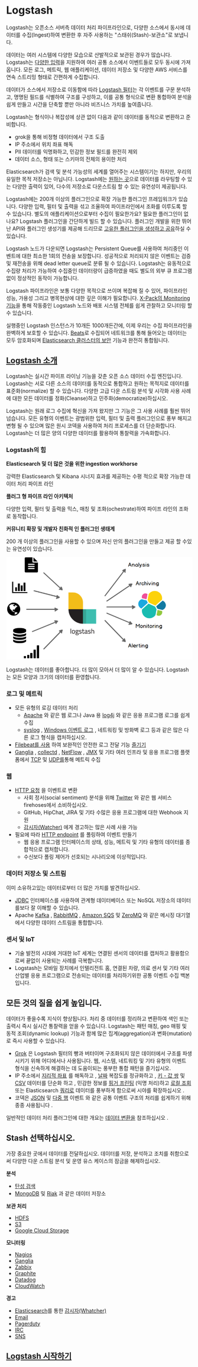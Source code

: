 # Logstash

Logstash는 오픈소스 서버측 데이터 처리 파이프라인으로, 다양한 소스에서 동시에 데이터를 수집(Ingest)하여 변환한 후 자주 사용하는 "스태쉬(Stash)-보관소"로 보냅니다. 

데이터는 여러 시스템에 다양한 모습으로 산발적으로 보관된 경우가 많습니다. Logstash는 [다양한 입력](https://www.elastic.co/guide/en/logstash/current/input-plugins.html)을 지원하여 여러 공통 소스에서 이벤트들로 모두 동시에 가져옵니다. 모든 로그, 메트릭, 웹 애플리케이션, 데이터 저장소 및 다양한 AWS 서비스를 연속 스트리밍 형태로 간편하게 수집합니다.

데이터가 소스에서 저장소로 이동함에 따라 [Logstash 필터](https://www.elastic.co/guide/en/logstash/current/filter-plugins.html)는 각 이벤트를 구문 분석하고, 명명된 필드를 식별하여 구조를 구성하고, 이를 공통 형식으로 변환 통합하여 분석을 쉽게 만들고 시간을 단축할 뿐만 아니라 비즈니스 가치를 높여줍니다.

Logstash는 형식이나 복잡성에 상관 없이 다음과 같이 데이터를 동적으로 변환하고 준비합니다.

- grok을 통해 비정형 데이터에서 구조 도출
- IP 주소에서 위치 좌표 해독
- PII 데이터를 익명화하고, 민감한 정보 필드를 완전히 제외
- 데이터 소스, 형태 또는 스키마의 전체의 용이한 처리

Elasticsearch가 검색 및 분석 가능성의 세계를 열어주는 시스템이기는 하지만, 우리의 유일한 목적 저장소는 아닙니다. Logstash에는 [원하는 곳](https://www.elastic.co/guide/en/logstash/current/output-plugins.html)으로 데이터를 라우팅할 수 있는 다양한 출력이 있어, 다수의 저장소로 다운스트림 할 수 있는 유연성이 제공됩니다.

Logstash에는 200개 이상의 플러그인으로 확장 가능한 플러그인 프레임워크가 있습니다. 다양한 입력, 필터 및 출력을 섞고 조율하여 파이프라인에서 조화를 이루도록 할 수 있습니다. 별도의 애플리케이션으로부터 수집이 필요한가요? 필요한 플러그인이 없나요? Logstash 플러그인을 간단하게 빌드 할 수 있습니다. 플러그인 개발을 위한 뛰어난 API와 플러그인 생성기를 제공해 드리므로 [고유한 플러그인을 생성하고 공유](https://www.elastic.co/guide/en/logstash/current/contributing-to-logstash.html)하실 수 있습니다.

Logstash 노드가 다운되면 Logstash는 Persistent Queue를 사용하여 처리중인 이벤트에 대한 최소한 1회의 전송을 보장합니다. 성공적으로 처리되지 않은 이벤트는 검증 및 재전송을 위해 dead letter queue로 분류 될 수 있습니다. Logstash는 유동적으로 수집량 처리가 가능하여 수집중인 데이터량이 급증하였을 때도 별도의 외부 큐 프로그램 없이 정상적인 동작이 가능합니다.

Logstash 파이프라인은 보통 다양한 목적으로 쓰이며 복잡해 질 수 있어, 파이프라인 성능, 가용성 그리고 병목현상에 대한 깊은 이해가 필요합니다. [X-Pack의 Monitoring 기능](https://www.elastic.co/kr/products/x-pack/monitoring)을 통해 작동중인 Logstash 노드와 배포 시스템 전체를 쉽게 관찰하고 모니터링 할 수 있습니다.

실행중인 Logstash 인스턴스가 10개든 1000개든간에, 이제 우리는 수집 파이프라인을 완벽하게 보호할 수 있습니다. [Beats](https://www.elastic.co/kr/products/beats)로 수집되어 네트워크를 통해 들어오는 데이터는 모두 암호화되며 [Elasticsearch 클러스터의 보안](https://www.elastic.co/kr/products/x-pack/security) 기능과 완전히 통합됩니다.



## [Logstash 소개](https://www.elastic.co/guide/en/logstash/current/introduction.html)

Logstash는 실시간 파이프 라이닝 기능을 갖춘 오픈 소스 데이터 수집 엔진입니다. Logstash는 서로 다른 소스의 데이터를 동적으로 통합하고 원하는 목적지로 데이터를 표준화(normalize) 할 수 있습니다. 다양한 고급 다운 스트림 분석 및 시각화 사용 사례에 대한 모든 데이터를 정화(Cleanse)하고 민주화(democratize)하십시오.

Logstash는 원래 로그 수집에 혁신을 가져 왔지만 그 기능은 그 사용 사례를 훨씬 뛰어 넘습니다. 모든 유형의 이벤트는 광범위한 입력, 필터 및 출력 플러그인으로 풍부 해지고 변형 될 수 있으며 많은 원시 코덱을 사용하여 처리 프로세스를 더 단순화합니다. Logstash는 더 많은 양의 다양한 데이터를 활용하여 통찰력을 가속화합니다.



### Logstash의 힘

**Elasticsearch 및 더 많은 것을 위한 ingestion workhorse**

강력한 Elasticsearch 및 Kibana 시너지 효과를 제공하는 수평 적으로 확장 가능한 데이터 처리 파이프 라인

**플러그 형 파이프 라인 아키텍처**

다양한 입력, 필터 및 출력을 믹스, 매칭 및 조화(ochestrate)하여 파이프 라인의 조화로 동작합니다.

**커뮤니티 확장 및 개발자 친화적 인 플러그인 생태계**

200 개 이상의 플러그인을 사용할 수 있으며 자신 만의 플러그인을 만들고 제공 할 수있는 유연성이 있습니다.

![](images/logstash_1.png)





Logstash는 데이터를 좋아합니다. 더 많이 모아서 더 많이 알 수 있습니다. Logstash는 모든 모양과 크기의 데이터를 환영합니다.



### 로그 및 메트릭

- 모든 유형의 로깅 데이터 처리
  - [Apache](http://www.elastic.co/guide/en/logstash/5.6/advanced-pipeline.html) 와 같은 웹 로그나 Java 용 [log4j](http://www.elastic.co/guide/en/logstash/5.6/plugins-inputs-log4j.html) 와 같은 응용 프로그램 로그를 쉽게 수집
  - [syslog](http://www.elastic.co/guide/en/logstash/5.6/plugins-inputs-syslog.html) , [Windows 이벤트 로그](http://www.elastic.co/guide/en/logstash/5.6/plugins-inputs-eventlog.html) , 네트워킹 및 방화벽 로그 등과 같은 많은 다른 로그 형식을 캡처하십시오.
- [Filebeat를 사용](https://www.elastic.co/products/beats/filebeat) 하여 보완적인 안전한 로그 전달 기능 [즐기기](https://www.elastic.co/products/beats/filebeat)
- [Ganglia](http://www.elastic.co/guide/en/logstash/5.6/plugins-inputs-ganglia.html) , [collectd](http://www.elastic.co/guide/en/logstash/5.6/plugins-codecs-collectd.html) , [NetFlow](http://www.elastic.co/guide/en/logstash/5.6/plugins-codecs-netflow.html) , [JMX](http://www.elastic.co/guide/en/logstash/5.6/plugins-inputs-jmx.html) 및 기타 여러 인프라 및 응용 프로그램 플랫폼에서 [TCP](http://www.elastic.co/guide/en/logstash/5.6/plugins-inputs-tcp.html) 및 [UDP를](http://www.elastic.co/guide/en/logstash/5.6/plugins-inputs-udp.html)통해 메트릭 수집




### 웹

- [HTTP 요청](http://www.elastic.co/guide/en/logstash/5.6/plugins-inputs-http.html) 을 이벤트로 변환
  - 사회 정서(social sentiment) 분석을 위해 [Twitter](http://www.elastic.co/guide/en/logstash/5.6/plugins-inputs-twitter.html) 와 같은 웹 서비스 firehoses에서 소비하십시오.
  - GitHub, HipChat, JIRA 및 기타 수많은 응용 프로그램에 대한 Webhook 지원
  - [감시자(Watcher)](https://www.elastic.co/products/x-pack/alerting) 에게 경고하는 많은 사례 사용 가능
- 필요에 따라 [HTTP endpoint](http://www.elastic.co/guide/en/logstash/5.6/plugins-inputs-http_poller.html) 를 폴링하여 이벤트 만들기
  - 웹 응용 프로그램 인터페이스의 상태, 성능, 메트릭 및 기타 유형의 데이터를 종합적으로 캡처합니다.
  - 수신보다 폴링 제어가 선호되는 시나리오에 이상적입니다.



### 데이터 저장소 및 스트림

이미 소유하고있는 데이터로부터 더 많은 가치를 발견하십시오.

- [JDBC](http://www.elastic.co/guide/en/logstash/5.6/plugins-inputs-jdbc.html) 인터페이스를 사용하여 관계형 데이터베이스 또는 NoSQL 저장소의 데이터를보다 잘 이해할 수 있습니다.
- Apache [Kafka](http://www.elastic.co/guide/en/logstash/5.6/plugins-outputs-kafka.html) , [RabbitMQ](http://www.elastic.co/guide/en/logstash/5.6/plugins-outputs-rabbitmq.html) , [Amazon SQS](http://www.elastic.co/guide/en/logstash/5.6/plugins-outputs-sqs.html) 및 [ZeroMQ](http://www.elastic.co/guide/en/logstash/5.6/plugins-outputs-zeromq.html) 와 같은 메시징 대기열에서 다양한 데이터 스트림을 통합합니다.

### 센서 및 IoT

- 기술 발전의 시대에 거대한 IoT 세계는 연결된 센서의 데이터를 캡처하고 활용함으로써 끝없이 사용되는 사례를 극복합니다.
- Logstash는 모바일 장치에서 인텔리전트 홈, 연결된 차량, 의료 센서 및 기타 여러 산업별 응용 프로그램으로 전송되는 데이터를 처리하기위한 공통 이벤트 수집 백본입니다.



## 모든 것의 질을 쉽게 높입니다.

데이터가 좋을수록 지식이 향상됩니다. 처리 중 데이터를 정리하고 변환하여 색인 또는 출력시 즉시 실시간 통찰력을 얻을 수 있습니다. Logstash는 패턴 매칭, geo 매핑 및 동적 조회(dynamic lookup) 기능과 함께 많은 집계(aggregation)과 변화(mutation)로 즉시 사용할 수 있습니다.

- [Grok](http://www.elastic.co/guide/en/logstash/5.6/plugins-filters-grok.html) 은 Logstash 필터의 빵과 버터이며 구조화되지 않은 데이터에서 구조를 파생시키기 위해 어디에서나 사용됩니다. 웹, 시스템, 네트워킹 및 기타 유형의 이벤트 형식을 신속하게 해결하는 데 도움이되는 풍부한 통합 패턴을 즐기십시오.
- IP 주소에서 [지리적 좌표](http://www.elastic.co/guide/en/logstash/5.6/plugins-filters-geoip.html) 를 해독하고 , [날짜](http://www.elastic.co/guide/en/logstash/5.6/plugins-filters-date.html) 복잡도를 정규화하고 , [키 - 값 쌍](http://www.elastic.co/guide/en/logstash/5.6/plugins-filters-kv.html) 및 [CSV](http://www.elastic.co/guide/en/logstash/5.6/plugins-filters-csv.html) 데이터를 단순화 하고 , 민감한 정보를 [핑거 프린팅](http://www.elastic.co/guide/en/logstash/5.6/plugins-filters-fingerprint.html) (익명 처리)하고 [로컬 조회](http://www.elastic.co/guide/en/logstash/5.6/plugins-filters-translate.html) 또는 Elasticsearch [쿼리로](http://www.elastic.co/guide/en/logstash/5.6/plugins-filters-elasticsearch.html) 데이터를 풍부하게 함으로써 시야를 확장하십시오 .
- 코덱은 [JSON](http://www.elastic.co/guide/en/logstash/5.6/plugins-codecs-json.html) 및 [다중 행](http://www.elastic.co/guide/en/logstash/5.6/plugins-codecs-multiline.html) 이벤트 와 같은 공통 이벤트 구조의 처리를 쉽게하기 위해 종종 사용됩니다 .

일반적인 데이터 처리 플러그인에 대한 개요는 [데이터 변환을](http://www.elastic.co/guide/en/logstash/5.6/transformation.html) 참조하십시오 .

## Stash 선택하십시오.

가장 중요한 곳에서 데이터를 전달하십시오. 데이터를 저장, 분석하고 조치를 취함으로써 다양한 다운 스트림 분석 및 운영 유스 케이스의 잠금을 해제하십시오.

**분석**

- [탄성 검색](http://www.elastic.co/guide/en/logstash/5.6/plugins-outputs-elasticsearch.html)
- [MongoDB](http://www.elastic.co/guide/en/logstash/5.6/plugins-outputs-mongodb.html) 및 [Riak](http://www.elastic.co/guide/en/logstash/5.6/plugins-outputs-riak.html) 과 같은 데이터 저장소

**보관 처리**

- [HDFS](http://www.elastic.co/guide/en/logstash/5.6/plugins-outputs-webhdfs.html)
- [S3](http://www.elastic.co/guide/en/logstash/5.6/plugins-outputs-s3.html)
- [Google Cloud Storage](http://www.elastic.co/guide/en/logstash/5.6/plugins-outputs-google_cloud_storage.html)

**모니터링**

- [Nagios](http://www.elastic.co/guide/en/logstash/5.6/plugins-outputs-nagios.html)
- [Ganglia](http://www.elastic.co/guide/en/logstash/5.6/plugins-outputs-ganglia.html)
- [Zabbix](http://www.elastic.co/guide/en/logstash/5.6/plugins-outputs-zabbix.html)
- [Graphite](http://www.elastic.co/guide/en/logstash/5.6/plugins-outputs-graphite.html)
- [Datadog](http://www.elastic.co/guide/en/logstash/5.6/plugins-outputs-datadog.html)
- [CloudWatch](http://www.elastic.co/guide/en/logstash/5.6/plugins-outputs-cloudwatch.html)

**경고**

- [Elasticsearch](https://www.elastic.co/products/watcher)를 통한 [감시자(Whatcher)](https://www.elastic.co/products/watcher)
- [Email](http://www.elastic.co/guide/en/logstash/5.6/plugins-outputs-email.html)
- [Pagerduty](http://www.elastic.co/guide/en/logstash/5.6/plugins-outputs-pagerduty.html)
- [IRC](http://www.elastic.co/guide/en/logstash/5.6/plugins-outputs-irc.html)
- [SNS](http://www.elastic.co/guide/en/logstash/5.6/plugins-outputs-sns.html)



## [Logstash 시작하기](https://www.elastic.co/guide/en/logstash/current/getting-started-with-logstash.html)